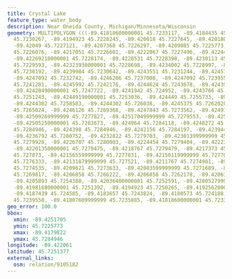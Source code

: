 ```yaml
---
title: Crystal Lake
feature_type: water_body
description: Near Oneida County, Michigan/Minnesota/Wisconsin
geometry: MULTIPOLYGON (((-89.41818600000001 45.7233117, -89.4184435 45.7231244, -89.4187091
  45.7230267, -89.4194923 45.7228245, -89.420018 45.7227645, -89.42018090000001 45.7227464,
  -89.42049 45.7227121, -89.4207368 45.7226297, -89.4209085 45.7225773, -89.42124370000001
  45.7226076, -89.4217051 45.7226601, -89.4222067 45.7227496, -89.4224454 45.7227724,
  -89.42269210000001 45.7228174, -89.4228531 45.7228398, -89.4230113 45.7229143, -89.4231723
  45.7229593, -89.42323930000001 45.7228698, -89.4234002 45.7228997, -89.42377310000001
  45.7230192, -89.4239984 45.7230642, -89.4243551 45.7231244, -89.4245777 45.7230866,
  -89.4247092 45.7232742, -89.4246206 45.7237008, -89.4247092 45.7239558, -89.4247199
  45.7241281, -89.4245992 45.7242176, -89.4244624 45.7243678, -89.424398 45.7247123,
  -89.42420490000001 45.7247722, -89.4241942 45.724952, -89.4243766 45.7250643, -89.4245268
  45.7251243, -89.42449190000001 45.7253036, -89.424449 45.7255733, -89.4243953 45.725753,
  -89.4244302 45.7258583, -89.4244302 45.726038, -89.4245375 45.7262028, -89.424516
  45.7265024, -89.4246126 45.7269368, -89.4247843 45.7273562, -89.42491029999999 45.7275955,
  -89.42509269999999 45.7277827, -89.42517049999999 45.7279553, -89.4251356 45.7282021,
  -89.42505250000001 45.7283673, -89.424964 45.7284118, -89.4248272 45.7284796, -89.4246555
  45.7284946, -89.424398 45.7284946, -89.4242156 45.7284197, -89.42394470000001 45.728262,
  -89.4236792 45.7280752, -89.4232822 45.7279703, -89.42301399999999 45.7279628, -89.4228102
  45.7279928, -89.4226707 45.7280003, -89.4224454 45.7279404, -89.42223079999999 45.7279029,
  -89.42201350000001 45.7279475, -89.4218767 45.7279479, -89.4217373 45.7279254, -89.4215978
  45.727873, -89.42156559999999 45.7277831, -89.42150119999999 45.7277007, -89.42138319999999
  45.7276333, -89.42131879999999 45.727521, -89.4211767 45.7274981, -89.42101839999999
  45.7274535, -89.4209621 45.7273633, -89.42083599999999 45.7271689, -89.42072880000001
  45.7269817, -89.4206858 45.7266222, -89.4206858 45.7262178, -89.4206107 45.725686,
  -89.4205893 45.7254388, -89.42036400000001 45.7252591, -89.42005279999999 45.7251617,
  -89.41981680000001 45.7251392, -89.4194923 45.7250265, -89.41925620000001 45.7248917,
  -89.4187439 45.724585, -89.4183657 45.7243824, -89.4180573 45.724188, -89.4179822
  45.7239558, -89.41807609999999 45.7235885, -89.41818600000001 45.7233117)))
geo_error: 100.0
bbox:
  xmin: -89.4251705
  ymin: 45.7225773
  xmax: -89.4179822
  ymax: 45.7284946
longitude: -89.422061
latitude: 45.7251377
external_links:
  osm: relation/9105182
---
```

